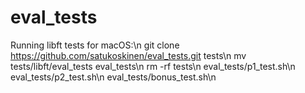 # eval_tests

Running libft tests for macOS:\n
git clone https://github.com/satukoskinen/eval_tests.git tests\n
mv tests/libft/eval_tests eval_tests\n
rm -rf tests\n
eval_tests/p1_test.sh\n
eval_tests/p2_test.sh\n
eval_tests/bonus_test.sh\n
